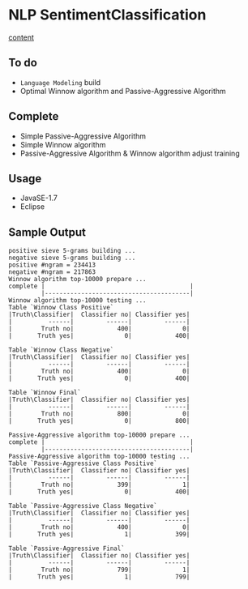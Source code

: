 # NLP SentimentClassification #

[content](http://morris821028.github.io/2014/12/05/NLP-paper2/)

## To do ##

* `Language Modeling` build
* Optimal Winnow algorithm and Passive-Aggressive Algorithm

## Complete ##

* Simple Passive-Aggressive Algorithm
* Simple Winnow algorithm
* Passive-Aggressive Algorithm & Winnow algorithm adjust training

## Usage ##

* JavaSE-1.7
* Eclipse

## Sample Output ##

```
positive sieve 5-grams building ...
negative sieve 5-grams building ...
positive #ngram = 234413
negative #ngram = 217863
Winnow algorithm top-10000 prepare ...
complete |                                        |
         |----------------------------------------|
Winnow algorithm top-10000 testing ...
Table `Winnow Class Positive`
|Truth\Classifier|  Classifier no| Classifier yes|
|          ------|         ------|         ------|
|        Truth no|            400|              0|
|       Truth yes|              0|            400|

Table `Winnow Class Negative`
|Truth\Classifier|  Classifier no| Classifier yes|
|          ------|         ------|         ------|
|        Truth no|            400|              0|
|       Truth yes|              0|            400|

Table `Winnow Final`
|Truth\Classifier|  Classifier no| Classifier yes|
|          ------|         ------|         ------|
|        Truth no|            800|              0|
|       Truth yes|              0|            800|

Passive-Aggressive algorithm top-10000 prepare ...
complete |                                        |
         |----------------------------------------|
Passive-Aggressive algorithm top-10000 testing ...
Table `Passive-Aggressive Class Positive`
|Truth\Classifier|  Classifier no| Classifier yes|
|          ------|         ------|         ------|
|        Truth no|            399|              1|
|       Truth yes|              0|            400|

Table `Passive-Aggressive Class Negative`
|Truth\Classifier|  Classifier no| Classifier yes|
|          ------|         ------|         ------|
|        Truth no|            400|              0|
|       Truth yes|              1|            399|

Table `Passive-Aggressive Final`
|Truth\Classifier|  Classifier no| Classifier yes|
|          ------|         ------|         ------|
|        Truth no|            799|              1|
|       Truth yes|              1|            799|
```